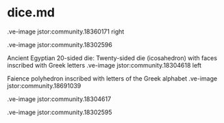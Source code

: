 # dice.md


.ve-image jstor:community.18360171 right



.ve-image jstor:community.18302596


Ancient Egyptian 20-sided die:
Twenty-sided die (icosahedron) with faces inscribed with Greek letters
.ve-image jstor:community.18304618 left





Faience polyhedron inscribed with letters of the Greek alphabet
.ve-image jstor:community.18691039


.ve-image jstor:community.18304617


.ve-image jstor:community.18302595